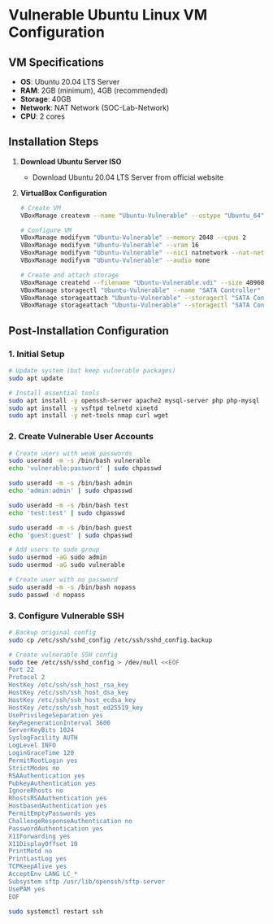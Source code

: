 # Vulnerable Ubuntu Linux VM Configuration

## VM Specifications
- **OS**: Ubuntu 20.04 LTS Server
- **RAM**: 2GB (minimum), 4GB (recommended)
- **Storage**: 40GB
- **Network**: NAT Network (SOC-Lab-Network)
- **CPU**: 2 cores

## Installation Steps

1. **Download Ubuntu Server ISO**
   - Download Ubuntu 20.04 LTS Server from official website

2. **VirtualBox Configuration**
   ```bash
   # Create VM
   VBoxManage createvm --name "Ubuntu-Vulnerable" --ostype "Ubuntu_64" --register
   
   # Configure VM
   VBoxManage modifyvm "Ubuntu-Vulnerable" --memory 2048 --cpus 2
   VBoxManage modifyvm "Ubuntu-Vulnerable" --vram 16
   VBoxManage modifyvm "Ubuntu-Vulnerable" --nic1 natnetwork --nat-network1 "SOC-Lab-Network"
   VBoxManage modifyvm "Ubuntu-Vulnerable" --audio none
   
   # Create and attach storage
   VBoxManage createhd --filename "Ubuntu-Vulnerable.vdi" --size 40960
   VBoxManage storagectl "Ubuntu-Vulnerable" --name "SATA Controller" --add sata --controller IntelAHCI
   VBoxManage storageattach "Ubuntu-Vulnerable" --storagectl "SATA Controller" --port 0 --device 0 --type hdd --medium "Ubuntu-Vulnerable.vdi"
   VBoxManage storageattach "Ubuntu-Vulnerable" --storagectl "SATA Controller" --port 1 --device 0 --type dvddrive --medium "ubuntu-20.04-server.iso"
   ```

## Post-Installation Configuration

### 1. Initial Setup
```bash
# Update system (but keep vulnerable packages)
sudo apt update

# Install essential tools
sudo apt install -y openssh-server apache2 mysql-server php php-mysql
sudo apt install -y vsftpd telnetd xinetd
sudo apt install -y net-tools nmap curl wget
```

### 2. Create Vulnerable User Accounts
```bash
# Create users with weak passwords
sudo useradd -m -s /bin/bash vulnerable
echo 'vulnerable:password' | sudo chpasswd

sudo useradd -m -s /bin/bash admin
echo 'admin:admin' | sudo chpasswd

sudo useradd -m -s /bin/bash test
echo 'test:test' | sudo chpasswd

sudo useradd -m -s /bin/bash guest
echo 'guest:guest' | sudo chpasswd

# Add users to sudo group
sudo usermod -aG sudo admin
sudo usermod -aG sudo vulnerable

# Create user with no password
sudo useradd -m -s /bin/bash nopass
sudo passwd -d nopass
```

### 3. Configure Vulnerable SSH
```bash
# Backup original config
sudo cp /etc/ssh/sshd_config /etc/ssh/sshd_config.backup

# Create vulnerable SSH config
sudo tee /etc/ssh/sshd_config > /dev/null <<EOF
Port 22
Protocol 2
HostKey /etc/ssh/ssh_host_rsa_key
HostKey /etc/ssh/ssh_host_dsa_key
HostKey /etc/ssh/ssh_host_ecdsa_key
HostKey /etc/ssh/ssh_host_ed25519_key
UsePrivilegeSeparation yes
KeyRegenerationInterval 3600
ServerKeyBits 1024
SyslogFacility AUTH
LogLevel INFO
LoginGraceTime 120
PermitRootLogin yes
StrictModes no
RSAAuthentication yes
PubkeyAuthentication yes
IgnoreRhosts no
RhostsRSAAuthentication yes
HostbasedAuthentication yes
PermitEmptyPasswords yes
ChallengeResponseAuthentication no
PasswordAuthentication yes
X11Forwarding yes
X11DisplayOffset 10
PrintMotd no
PrintLastLog yes
TCPKeepAlive yes
AcceptEnv LANG LC_*
Subsystem sftp /usr/lib/openssh/sftp-server
UsePAM yes
EOF

sudo systemctl restart ssh
```
